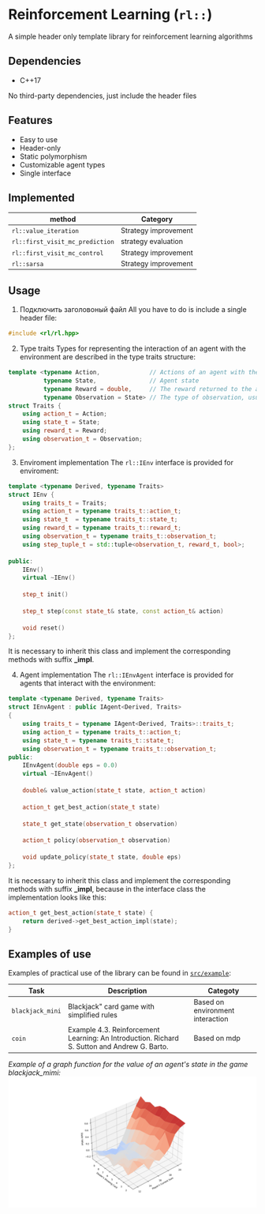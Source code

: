 # Reinforcement Learning (`rl::`)
A simple header only template library for reinforcement learning algorithms

## Dependencies
+ С++17

No third-party dependencies, just include the header files

## Features
+ Easy to use
+ Header-only
+ Static polymorphism
+ Customizable agent types
+ Single interface

## Implemented
| method                            | Category               |
| --------------------------------- | ---------------------- |
| `rl::value_iteration`             | Strategy improvement   |
| `rl::first_visit_mc_prediction`   | strategy evaluation    |
| `rl::first_visit_mc_control`      | Strategy improvement   |
| `rl::sarsa`                       | Strategy improvement   |

## Usage
1. Подключить заголовоный файл
All you have to do is include a single header file:
```cpp
#include <rl/rl.hpp>
```

2. Type traits
Types for representing the interaction of an agent with the environment are described in the type traits structure:
```cpp
template <typename Action,              // Actions of an agent with the environment  
          typename State,               // Agent state
          typename Reward = double,     // The reward returned to the agent by the environment is usually just a number
          typename Observation = State> // The type of observation, usually coincides with the state of the agent
struct Traits {
    using action_t = Action;
    using state_t = State;
    using reward_t = Reward;
    using observation_t = Observation;
};

```

3. Enviroment implementation
The `rl::IEnv` interface is provided for enviroment:
```cpp
template <typename Derived, typename Traits>
struct IEnv {
    using traits_t = Traits;
    using action_t = typename traits_t::action_t;
    using state_t  = typename traits_t::state_t;
    using reward_t = typename traits_t::reward_t;
    using observation_t = typename traits_t::observation_t;
    using step_tuple_t = std::tuple<observation_t, reward_t, bool>;

public:
    IEnv()
    virtual ~IEnv()

    step_t init() 

    step_t step(const state_t& state, const action_t& action)

    void reset() 
};

```
It is necessary to inherit this class and implement the corresponding methods with suffix **_impl**.

4. Agent implementation
The `rl::IEnvAgent` interface is provided for agents that interact with the environment:
```cpp
template <typename Derived, typename Traits>
struct IEnvAgent : public IAgent<Derived, Traits>
{
    using traits_t = typename IAgent<Derived, Traits>::traits_t;
    using action_t = typename traits_t::action_t;
    using state_t = typename traits_t::state_t;
    using observation_t = typename traits_t::observation_t;
public:
    IEnvAgent(double eps = 0.0)
    virtual ~IEnvAgent()

    double& value_action(state_t state, action_t action) 
    
    action_t get_best_action(state_t state)
    
    state_t get_state(observation_t observation)
    
    action_t policy(observation_t observation) 
    
    void update_policy(state_t state, double eps) 
};
```
It is necessary to inherit this class and implement the corresponding methods with suffix **_impl**, because in the interface class the implementation looks like this:
```cpp
action_t get_best_action(state_t state) {
    return derived->get_best_action_impl(state);
}
```

## Examples of use
Examples of practical use of the library can be found in [`src/example`](src/examples):

| Task                | Description                                                                                       | Categoty                          |
| ------------------- | ------------------------------------------------------------------------------------------------- | --------------------------------- |
| `blackjack_mini`    | Blackjack" card game with simplified rules                                                        | Based on environment interaction  | 
| `coin`              | Example 4.3. Reinforcement Learning: An Introduction. Richard S. Sutton and Andrew G. Barto.      | Based on mdp                      |

*Example of a graph function for the value of an agent's state in the game blackjack_mimi:*
![state function graph](https://github.com/Oginsky/reinforcement_learning/raw/main/data/graphs/blackjack_mini/value_function_500k_episodes.png)
